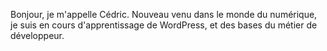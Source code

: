 Bonjour, je m'appelle Cédric.
Nouveau venu dans le monde du numérique, je suis en cours d'apprentissage de WordPress, et des bases du métier de développeur.

<!---
cedricc29/cedricc29 is a ✨ special ✨ repository because its `README.md` (this file) appears on your GitHub profile.
You can click the Preview link to take a look at your changes.
--->
